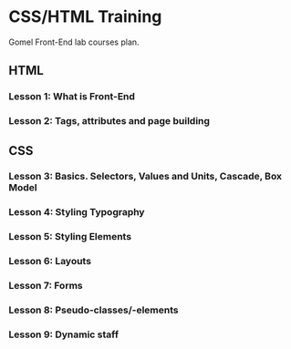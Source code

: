 # CSS/HTML Training

Gomel Front-End lab courses plan.

## __HTML__
### __Lesson 1__: What is Front-End
### __Lesson 2__: Tags, attributes and page building
## __CSS__
### __Lesson 3__: Basics. Selectors, Values and Units, Cascade, Box Model
### __Lesson 4__: Styling Typography
### __Lesson 5__: Styling Elements
### __Lesson 6__: Layouts
### __Lesson 7__: Forms
### __Lesson 8__: Pseudo-classes/-elements
### __Lesson 9__: Dynamic staff
